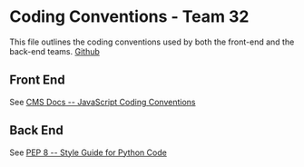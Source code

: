 # Coding Conventions - Team 32

This file outlines the coding conventions used by both the front-end and the back-end teams.
[Github](https://github.com/tagoras/team-project-2033)

## Front End

See [CMS Docs -- JavaScript Coding Conventions](https://docs.silverstripe.org/en/4/contributing/javascript_coding_conventions/)



## Back End

See [PEP 8 -- Style Guide for Python Code ](https://www.python.org/dev/peps/pep-0008/)



